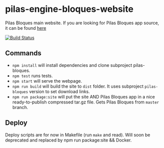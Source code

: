 # pilas-engine-bloques-website

Pilas Bloques main website. If you are looking for Pilas Bloques app source, it can be found [here](https://github.com/Program-AR/pilas-bloques)

[![Build Status](https://travis-ci.org/Program-AR/pilas-engine-bloques-website.svg?branch=master)](https://travis-ci.org/Program-AR/pilas-engine-bloques-website)

## Commands

- `npm install` will install dependencies and clone subproject pilas-bloques.
- `npm test` runs tests.
- `npm start` will serve the webpage.
- `npm run build` will build the site to `dist` folder. It uses subproject `pilas-bloques` version to set download links.
- `npm run package:site` will put the site AND Pilas Bloques app in a nice ready-to-publish compressed tar.gz file. Gets Pilas Bloques from `master` branch.

## Deploy 

Deploy scripts are for now in Makefile (run `make` and read). Will soon be deprecated and replaced by npm run package:site && Docker.